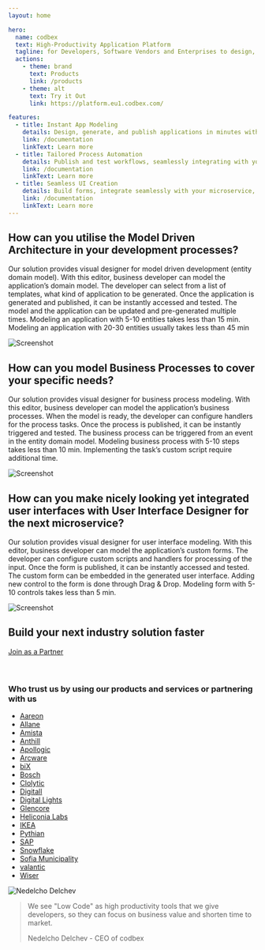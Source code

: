 ```yaml
---
layout: home

hero:
  name: codbex
  text: High-Productivity Application Platform
  tagline: for Developers, Software Vendors and Enterprises to design, develop and deliver their industry solutions
  actions:
    - theme: brand
      text: Products
      link: /products
    - theme: alt
      text: Try it Out
      link: https://platform.eu1.codbex.com/

features:
  - title: Instant App Modeling
    details: Design, generate, and publish applications in minutes with our visual model-driven development tools
    link: /documentation
    linkText: Learn more
  - title: Tailored Process Automation
    details: Publish and test workflows, seamlessly integrating with your domain models for dynamic automation
    link: /documentation
    linkText: Learn more
  - title: Seamless UI Creation
    details: Build forms, integrate seamlessly with your microservice, and publish for immediate use
    link: /documentation
    linkText: Learn more
---
```


<div class="content">
	<section>
		<div class="container flex">
			<div class="text">
				<h2>How can you utilise the <strong>Model Driven Architecture</strong> in your development processes?</h2>
				<p>Our solution provides visual designer for model driven development (entity domain model).
					With this editor, business developer can model the application’s domain model.
					The developer can select from a list of templates, what kind of application to be generated.
					Once the application is generated and published, it can be instantly accessed and tested.
					The model and the application can be updated and pre-generated multiple times.
					Modeling an application with 5-10 entities takes less than 15 min.
					Modeling an application with 20-30 entities usually takes less than 45 min</p>
			</div>
			<div class="image">
				<img src="/images/ide-mda.png" alt="Screenshot" class="screenshot editable" />
			</div>
		</div>
	</section>
	<section>
		<div class="container flex">
			<div class="text">
				<h2>How can you model <strong>Business Processes</strong> to cover your specific needs?</h2>
				<p>Our solution provides visual designer for business process modeling.
					With this editor, business developer can model the application’s business processes.
					When the model is ready, the developer can configure handlers for the process tasks.
					Once the process is published, it can be instantly triggered and tested.
					The business process can be triggered from an event in the entity domain model.
					Modeling business process with 5-10 steps takes less than 10 min.
					Implementing the task’s custom script require additional time.</p>
			</div>
			<div class="image">
				<img src="/images/features/bpm-perspective.png" alt="Screenshot" class="screenshot editable" />
			</div>
		</div>
	</section>
	<section>
		<div class="container flex">
			<div class="text">
				<h2>How can you make nicely looking yet integrated user interfaces with <strong>User Interface Designer</strong> for the next microservice?</h2>
				<p>Our solution provides visual designer for user interface modeling.
					With this editor, business developer can model the application’s custom forms.
					The developer can configure custom scripts and handlers for processing of the input.
					Once the form is published, it can be instantly accessed and tested.
					The custom form can be embedded in the generated user interface.
					Adding new control to the form is done through Drag & Drop.
					Modeling form with 5-10 controls takes less than 5 min.</p>
			</div>
			<div class="image">
				<img src="/images/ide-form.png" alt="Screenshot" class="screenshot editable" />
			</div>
		</div>
	</section>
	<section class="partners">
		<h2><strong>Build</strong> your next industry solution faster</h2>
		<div class="button alt"><a href="mailto:office@codbex.com">Join as a Partner</a></div>
		<br><br>
		<h3><strong>Who</strong> trust us by using our products and services or partnering with us</h3>
		<div class="container text-center">
			<ul class="partner-list">
				<li><a href="https://aareon.com/" target="_blank">Aareon</a></li>
				<li><a href="https://allane.com/" target="_blank">Allane</a></li>
				<li><a href="https://amista.be" target="_blank">Amista</a></li>
				<li><a href="https://anthill.one/" target="_blank">Anthill</a></li>
				<li><a href="https://apollogic.com/" target="_blank">Apollogic</a></li>
				<li><a href="https://arcware.io" target="_blank">Arcware</a></li>
				<li><a href="https://bix-consulting.com/" target="_blank">biX</a></li>
				<li><a href="https://bosch.com/" target="_blank">Bosch</a></li>
				<li><a href="https://clolytic.com/" target="_blank">Clolytic</a></li>
				<li><a href="https://digitall.com" target="_blank">Digitall</a></li>
				<li><a href="https://lights.digital" target="_blank">Digital Lights</a></li>
				<li><a href="https://glencore.com" target="_blank">Glencore</a></li>
				<li><a href="https://heliconialabs.com/" target="_blank">Heliconia Labs</a></li>
				<li><a href="https://ikea.com/" target="_blank">IKEA</a></li>
				<li><a href="https://pythian.com/" target="_blank">Pythian</a></li>
				<li><a href="https://sap.com/" target="_blank">SAP</a></li>
				<li><a href="https://snowflake.com/" target="_blank">Snowflake</a></li>
				<li><a href="https://www.sofia.bg/web/sofia-municipality" target="_blank">Sofia Municipality</a></li>
				<li><a href="https://valantic.com/" target="_blank">valantic</a></li>
				<li><a href="https://wisertech.com/" target="_blank">Wiser</a></li>
			</ul>
			</div>
	</section>
	<section class="testimonial">
		<div class="container flex">
			<div class="testimonial-block">
				<div class="square-image"><img src="/images/staff/nedelcho.jpg" alt="Nedelcho Delchev"></div>
				<blockquote>
					<p>We see "Low Code" as high productivity tools that we give developers,
						so they can focus on business value and shorten time to market.</p>
					<p class="author">Nedelcho Delchev - CEO of codbex</p>
				</blockquote>
			</div>
		</div>
	</section>
</div>